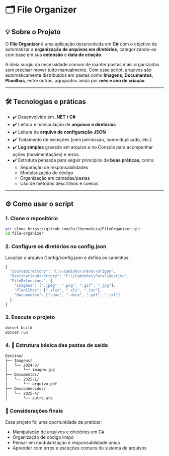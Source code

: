 # 🗂️ File Organizer

## 💡 Sobre o Projeto

O **File Organizer** é uma aplicação desenvolvida em **C#** com o objetivo de automatizar a **organização de arquivos em diretórios**, categorizando-os com base em sua **extensão** e **data de criação**. 

A ideia surgiu da necessidade comum de manter pastas mais organizadas sem precisar mover tudo manualmente. Com esse script, arquivos são automaticamente distribuídos em pastas como **Imagens**, **Documentos**, **Planilhas**, entre outras, agrupados ainda por **mês e ano de criação**.

---

## 🛠️ Tecnologias e práticas

- ✔️ Desenvolvido em **.NET / C#**
- ✔️ Leitura e manipulação de **arquivos e diretórios**
- ✔️ Leitura de **arquivo de configuração JSON**
- ✔️ Tratamento de exceções (sem permissão, nome duplicado, etc.)
- ✔️ **Log simples** gravado em arquivo e no Console para acompanhar ações (movimentações) e erros.
- ✔️ Estrutura pensada para seguir princípios de **boas práticas**, como:
  - Separação de responsabilidades
  - Modularização do código
  - Organização em camadas/pastas
  - Uso de métodos descritivos e coesos

  

---

## ⚙️ Como usar o script

### 1. Clone o repositório

```bash
git clone https://github.com/GuilhermeGuia/FileOrganizer.git
cd file-organizer
```
### 2. Configure os diretórios no config.json

Localize o arquivo Config/config.json e defina os caminhos:
```javascript
{
  "SourceDirectory": "C:\\Caminho\\Para\\Origem",
  "DestinationDirectory": "C:\\Caminho\\Para\\Destino",
  "FileExtensions": {
    "Imagens": [".jpeg", ".png", ".gif", ".jpg"],
    "Planilhas": [".xlsx", ".xls", ".csv"],
    "Documentos": [".doc", ".docx", ".pdf", ".txt"]
  }
}
```

### 3. Execute o projeto

```bash
dotnet build
dotnet run
```

### 4. 📁 Estrutura básica das pastas de saída
```bash
Destino/
├── Imagens/
│   └── 2024-3/
│       └── imagem.jpg
├── Documentos/
│   └── 2025-1/
│       └── arquivo.pdf
├── Desconhecidos/
│   └── 2025-4/
│       └── outro.arq
```
### 💭 Considerações finais
Esse projeto foi uma oportunidade de praticar:
  - Manipulação de arquivos e diretórios em C#
  - Organização de código limpo
  - Pensar em modularização e responsabilidade única
  - Aprender com erros e exceções comuns do sistema de arquivos
